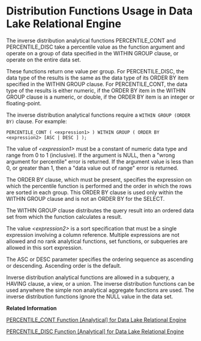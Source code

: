 <!-- loioa529822784f21015bc19e17b98163384 -->

# Distribution Functions Usage in Data Lake Relational Engine

The inverse distribution analytical functions PERCENTILE\_CONT and PERCENTILE\_DISC take a percentile value as the function argument and operate on a group of data specified in the WITHIN GROUP clause, or operate on the entire data set.



These functions return one value per group. For PERCENTILE\_DISC, the data type of the results is the same as the data type of its ORDER BY item specified in the WITHIN GROUP clause. For PERCENTILE\_CONT, the data type of the results is either numeric, if the ORDER BY item in the WITHIN GROUP clause is a numeric, or double, if the ORDER BY item is an integer or floating-point.

The inverse distribution analytical functions require a `WITHIN GROUP (ORDER BY)` clause. For example:

```
PERCENTILE_CONT ( <expression1> ) WITHIN GROUP ( ORDER BY <expression2> [ASC | DESC ] );
```

The value of *<expression1\>* must be a constant of numeric data type and range from 0 to 1 \(inclusive\). If the argument is NULL, then a "wrong argument for percentile" error is returned. If the argument value is less than 0, or greater than 1, then a "data value out of range" error is returned.

The ORDER BY clause, which must be present, specifies the expression on which the percentile function is performed and the order in which the rows are sorted in each group. This ORDER BY clause is used only within the WITHIN GROUP clause and is not an ORDER BY for the SELECT.

The WITHIN GROUP clause distributes the query result into an ordered data set from which the function calculates a result.

The value *<expression2\>* is a sort specification that must be a single expression involving a column reference. Multiple expressions are not allowed and no rank analytical functions, set functions, or subqueries are allowed in this sort expression.

The ASC or DESC parameter specifies the ordering sequence as ascending or descending. Ascending order is the default.

Inverse distribution analytical functions are allowed in a subquery, a HAVING clause, a view, or a union. The inverse distribution functions can be used anywhere the simple non analytical aggregate functions are used. The inverse distribution functions ignore the NULL value in the data set.

**Related Information**  


[PERCENTILE\_CONT Function \[Analytical\] for Data Lake Relational Engine](percentile-cont-function-analytical-for-data-lake-relational-engine-a56d9fa.md "Given a percentile, returns the value that corresponds to that percentile. Assumes a continuous distribution data model.")

[PERCENTILE\_DISC Function \[Analytical\] for Data Lake Relational Engine](percentile-disc-function-analytical-for-data-lake-relational-engine-a56e219.md "Given a percentile, returns the value that corresponds to that percentile. Assumes a discrete distribution data model.")

